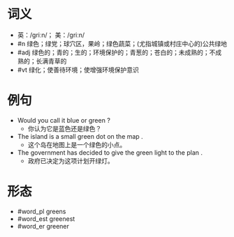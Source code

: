 # 词义
- 英：/ɡriːn/； 美：/ɡriːn/
- #n 绿色；绿党；球穴区，果岭；绿色蔬菜；(尤指城镇或村庄中心的)公共绿地
- #adj 绿色的；青的；生的；环境保护的；青葱的；苍白的；未成熟的；不成熟的；长满青草的
- #vt 绿化；使善待环境；使增强环境保护意识
# 例句
- Would you call it blue or green ?
	- 你认为它是蓝色还是绿色？
- The island is a small green dot on the map .
	- 这个岛在地图上是一个绿色的小点。
- The government has decided to give the green light to the plan .
	- 政府已决定为这项计划开绿灯。
# 形态
- #word_pl greens
- #word_est greenest
- #word_er greener
